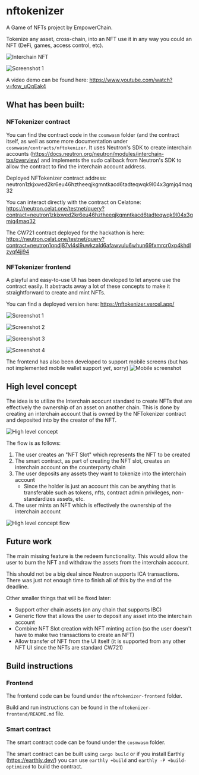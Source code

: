 # nftokenizer

A Game of NFTs project by EmpowerChain.

Tokenize any asset, cross-chain, into an NFT use it in any way you could an NFT (DeFi, games, access control, etc).

![Interchain NFT](interchain-nft.png)

![Screenshot 1](screenshot-1.png)

A video demo can be found here: https://www.youtube.com/watch?v=fow_uQqEak4

## What has been built:

### NFTokenizer contract
You can find the contract code in the `cosmwasm` folder (and the contract itself, as well as some more documentation under `cosmwasm/contracts/nftokenizer`. 
It uses Neutron's SDK to create interchain accounts (https://docs.neutron.org/neutron/modules/interchain-txs/overview) 
and implements the sudo callback from Neutron's SDK to allow the contract to 
find the interchain account address.

Deployed NFTokenizer contract address: neutron1zkjxwed2kr6eu46hztheeqjkgmntkacd6tadteqwqk9l04x3gmjq4maq32

You can interact directly with the contract on Celatone: https://neutron.celat.one/testnet/query?contract=neutron1zkjxwed2kr6eu46hztheeqjkgmntkacd6tadteqwqk9l04x3gmjq4maq32

The CW721 contract deployed for the hackathon is here: https://neutron.celat.one/testnet/query?contract=neutron1qpdj87vl4sl9uwkzald6afawvulu6whun69fxmrcr0xp4khdlzyqf4jj94

### NFTokenizer frontend
A playful and easy-to-use UI has been developed to let anyone use the contract easily.
It abstracts away a lot of these concepts to make it straightforward to create and mint NFTs.

You can find a deployed version here: https://nftokenizer.vercel.app/

![Screenshot 1](screenshot-1.png)

![Screenshot 2](screenshot-2.png)

![Screenshot 3](screenshot-3.png)

![Screenshot 4](screenshot-4.png)

The frontend has also been developed to support mobile screens (but has not implemented mobile wallet support _yet_, sorry)
![Mobile screenshot](mobile-screenshot.png)

## High level concept

The idea is to utilize the Interchain acocunt standard to create NFTs that are 
effectively the ownership of an asset on another chain. This is done by creating
an interchain account that is owned by the NFTokenizer contract and deposited into
by the creator of the NFT.

![High level concept](high-level-concept.png)

The flow is as follows:
1. The user creates an "NFT Slot" which represents the NFT to be created
2. The smart contract, as part of creating the NFT slot, creates an interchain account on the counterparty chain
3. The user deposits any assets they want to tokenize into the interchain account
    - Since the holder is just an account this can be anything that is transferable such as tokens, nfts, contract admin privileges, non-standardizes assets, etc.
4. The user mints an NFT which is effectively the ownership of the interchain account

![High level concept flow](high-level-concept-flow.png)

## Future work
The main missing feature is the redeem functionality. 
This would allow the user to burn the NFT and withdraw the assets from the interchain account.

This should not be a big deal since Neutron supports ICA transactions. There was just not enough
time to finish all of this by the end of the deadline. 

Other smaller things that will be fixed later:
- Support other chain assets (on any chain that supports IBC)
- Generic flow that allows the user to deposit any asset into the interchain account
- Combine NFT Slot creation with NFT minting action (so the user doesn't have to make two transactions to create an NFT)
- Allow transfer of NFT from the UI itself (it is supported from any other NFT UI since the NFTs are standard CW721)

## Build instructions

### Frontend

The frontend code can be found under the `nftokenizer-frontend` folder.

Build and run instructions can be found in the `nftokenizer-frontend/README.md` file.

### Smart contract
The smart contract code can be found under the `cosmwasm` folder.

The smart contract can be built using `cargo build` or if you install Earthly (https://earthly.dev/) 
you can use `earthly +build` and `earthly -P +build-optimized` to build the contract. 

